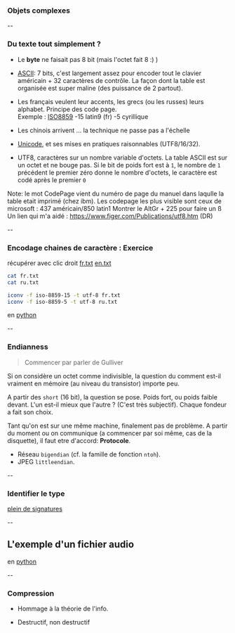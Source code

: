 ### Objets complexes


--

### Du texte tout simplement ?

- Le **byte** ne faisait pas 8 bit (mais l'octet fait 8 :) )

- [ASCII]: 7 bits, c'est largement assez pour encoder tout le
  clavier américain + 32 caractères de contrôle.
  La façon dont la table est organisée est super maline
  (des puissance de 2 partout).

- Les français veulent leur accents, les grecs (ou les russes) leurs
  alphabet. Principe des code page. \
  Exemple : [ISO8859] -15 latin9 (fr) -5 cyrillique

- Les chinois arrivent ... la technique ne passe pas a l'échelle

- [Unicode], et ses mises en pratiques raisonnables (UTF8/16/32).

- UTF8, caractères sur un nombre variable d'octets.
  La table ASCII est sur un octet et ne bouge pas. Si le bit de poids fort est
  à `1`, le nombre de `1` précédent le premier zéro donne le nombre d'octets,
  le caractère est codé après le premier `0`


[ASCII]: https://fr.wikipedia.org/wiki/American_Standard_Code_for_Information_Interchange
[ISO8859]: https://fr.wikipedia.org/wiki/ISO/CEI_8859
[Unicode]: https://fr.wikipedia.org/wiki/Unicode

Note:
le mot CodePage vient du numéro de page du manuel dans laqulle la table etait
imprimé (chez ibm). Les codepage les plus visible sont ceux de microsoft : 437
américain/850 latin1
Montrer le AltGr + 225 pour faire un ß
Un lien qui m'a aidé : https://www.figer.com/Publications/utf8.htm (DR)

--

### Encodage chaines de caractère : Exercice

récupérer avec clic droit [fr.txt](data/fr.txt) [en.txt](data/en.txt)

```bash
cat fr.txt
cat ru.txt
```

```bash
iconv -f iso-8859-15 -t utf-8 fr.txt
iconv -f iso-8859-5 -t utf-8 ru.txt
```

en [python](data/poem.py)

--

### Endianness

> Commencer par parler de Gulliver

Si on considère un octet comme indivisible, la question du comment est-il
vraiment en mémoire (au niveau du transistor) importe peu.

A partir des `short` (16 bit), la question se pose. Poids fort, ou poids faible
devant. L'un est-il mieux que l'autre ? (C'est très subjectif). Chaque fondeur
a fait son choix.

Tant qu'on est sur une même machine, finalement pas de problème. A partir du
moment ou on communique (a commencer par soi même, cas de la disquette), il
faut etre d'accord: **Protocole**.

- Réseau `bigendian` (cf. la famille de fonction `ntoh`).
- JPEG `littleendian`.

--

###  Identifier le type

[plein de signatures](https://en.wikipedia.org/wiki/List_of_file_signatures)

--

## L'exemple d'un fichier audio

en [python](data/signal.py)


--

### Compression

- Hommage à la théorie de l'info.

- Destructif, non destructif
